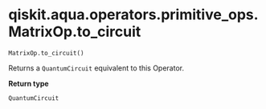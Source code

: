 # qiskit.aqua.operators.primitive\_ops.MatrixOp.to\_circuit

`MatrixOp.to_circuit()`

Returns a `QuantumCircuit` equivalent to this Operator.

**Return type**

`QuantumCircuit`
